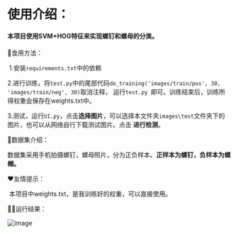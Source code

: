 # 使用介绍：

#### 			本项目使用SVM+HOG特征来实现螺钉和螺母的分类。

🎂食用方法：

​		1.安装`requirements.txt`中的依赖

​		2.进行训练，将`test.py`中的尾部代码`do_training('images/train/pos', 30, 'images/train/neg', 30)`取消注释，			运行`test.py `即可。训练结束后，训练所得权重会保存在weights.txt中。

​		3.测试，运行`UI.py`，点击**选择图片**，可以选择本文件夹`images\test`文件夹下的图片，也可以从网络自行下载测试图片。点击 **进行检测**。

👀数据集介绍：

​		数据集采用手机拍摄螺钉，螺母照片，分为正负样本。**正样本为螺钉，负样本为螺帽。**

❤友情提示：

​		本项目中weights.txt，是我训练好的权重，可以直接使用。

🐱‍👤运行结果：

![image](https://raw.githubusercontent.com/bighammer-link/My_Pictures/myblog/q.jpg)
